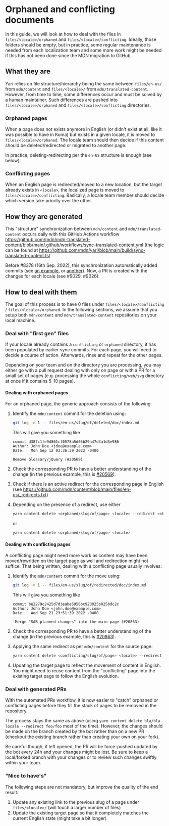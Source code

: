 # Orphaned and conflicting documents

In this guide, we will look at how to deal with the files in `files/<locale>/orphaned` and `files/<locale>/conflicting`. Ideally, those folders should be empty, but in practice, some regular maintenance is needed from each localization team and some more work might be needed if this has not been done since the MDN migration to GitHub.

## What they are

Yari relies on file structure/hierarchy being the same between `files/en-us/` from `mdn/content` and `files/<locale>/` from `mdn/translated-content`. However, from time to time, some differences occur and must be solved by a human maintainer. Such differences are pushed into `files/<locale>/orphaned` and `files/<locale>/conflicting` directories.

### Orphaned pages

When a page does not exists anymore in English (or didn't exist at all, like it was possible to have in Kuma) but exists in a given locale, it is moved to `files/<locale>/orphaned`. The locale team should then decide if this content should be deleted/redirected or migrated to another page.

In practice, deleting-redirecting per the `en-US` structure is enough (see below).

### Conflicting pages

When an English page is redirected/moved to a new location, but the target already exists in `<locale>`, the localized page is moved to `files/<locale>/conflicting`. Basically, a locale team member should decide which version take priority over the other.

## How they are generated

This "structure" synchronization between `mdn/content` and `mdn/translated-content` occurs daily with this GitHub Actions workflow <https://github.com/mdn/mdn-translated-content/blob/main/.github/workflows/sync-translated-content.yml> (the logic can be found at <https://github.com/mdn/yari/blob/main/build/sync-translated-content.ts>)

Before #8378 (16th Sep. 2022), this synchronization automatically added commits (see [an example](https://github.com/mdn/translated-content/commit/81b40438ed59fc3d5990eae0d1eb333ad7b5dd27), or [another](https://github.com/mdn/translated-content/commit/51268ca7b9bdf3ead1c1775dee61bcc90445f0dc)). Now, a PR is created with the changes for each locale (see #9029, #9026).

## How to deal with them

The goal of this process is to have 0 files under `files/<locale>/conflicting` / `files/<locale>/orphaned`. In the following sections, we assume that you setup both `mdn/content` and `mdn/translated-content` repositories on your local machine.

### Deal with "first gen" files

If your locale already contains a `conflicting` or `orphaned` directory, it has been populated by earlier sync commits. For each page, you will need to decide a course of action. Afterwards, rinse and repeat for the other pages.

Depending on your team and on the directory you are processing, you may either go with a pull request dealing with only on page or with a PR for a small set of pages (e.g. processing the whole `conflicting/web/svg` directory at once if it contains 5-10 pages).

#### Dealing with orphaned pages

For an orphaned page, the generic approach consists of the following:

1. Identify the `mdn/content` commit for the deletion using:

   ```bash
   git log -n 1 -- files/en-us/slug/of/deleted/doc/index.md
   ```

   This will give you something like

   ```console
   commit d387c1fe9d861cf0578a5d05b29a47d3a1d5e986
   Author: John Doe <jdoe@example.com>
   Date:   Mon Sep 12 03:36:39 2022 -0400

   Remove Glossary/jQuery (#20569)
   ```

2. Check the corresponding PR to have a better understanding of the change (in the previous example, this is [#20569](https://github.com/mdn/content/pull/20569)).
3. Check if there is an active redirect for the corresponding page in English (see <https://github.com/mdn/content/blob/main/files/en-us/_redirects.txt>)
4. Depending on the presence of a redirect, use either

   ```bash
   yarn content delete <orphaned/slug/of/page> <locale> --redirect <other/slug>
   ```

   or

   ```bash
   yarn content delete <orphaned/slug/of/page> <locale>
   ```

#### Dealing with conflicting pages

A conflicting page might need more work as content may have been moved/rewritten on the target page as well and redirection might not suffice. That being written, dealing with a conflicting page usually involves:

1. Identify the `mdn/content` commit for the move using:

   ```bash
   git log -n 1 -- files/en-us/slug/of/redirected/doc/index.md
   ```

   This will give you something like

   ```console
   commit be2279c2425d7d3eabe5956bc920025b025bdc2c
   Author: John Doe <john.doe@example.com>
   Date:   Wed Sep 21 23:51:39 2022 -0400

    Merge "SAB planned changes" into the main page (#20863)
   ```

2. Check the corresponding PR to have a better understanding of the change (in the previous example, this is [#20863](https://github.com/mdn/content/pull/20863)).
3. Applying the same redirect as per `mdn/content` for the source page:

   ```bash
   yarn content delete <conflicting/slug/of/page> <locale> --redirect <other/slug>
   ```

4. Updating the target page to reflect the movement of content in English. You might need to reuse content from the "conflicting" page into the existing target page to follow the English evolution.

### Deal with generated PRs

With the automated PRs workflow, it is now easier to "catch" orphaned or conflicting pages before they fill the stack of pages to be removed in the repository.

The process stays the same as above (using `yarn content delete bla/bla locale --redirect foo/foo` most of the time). However, the changes should be made on the branch created by the bot rather than on a new PR (checkout the existing branch rather than creating your own on your fork).

Be careful though, if left opened, the PR will be force-pushed updated by the bot every 24h and your changes might be lost. Be sure to keep a local/forked branch with your changes or to review such changes swiftly within your team.

### "Nice to have's"

The following steps are not mandatory, but improve the quality of the end result:

1. Update any existing link to the previous slug of a page under `files/<locale>/` (will touch a larger number of files)
2. Update the existing target page so that it completely matches the current English state (might take a bit longer)
